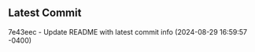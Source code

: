 
## Latest Commit
7e43eec - Update README with latest commit info (2024-08-29 16:59:57 -0400) <Yunxi-Zhou>
